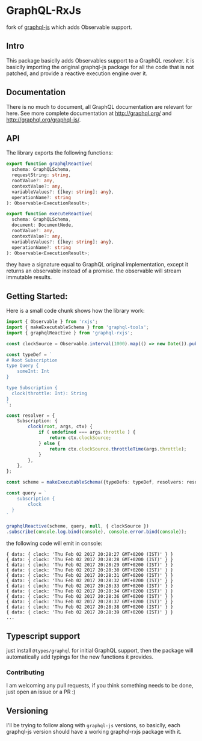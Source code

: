 # GraphQL-RxJs

fork of [graphql-js](https://github.com/graphql/graphql-js) which adds Observable support.

## Intro

This package basiclly adds Observables support to a GraphQL resolver.
it is basiclly importing the original graphql-js package for all the code that is not patched,
and provide a reactive execution engine over it.

## Documentation

There is no much to document, all GraphQL documentation are relevant for here.
See more complete documentation at http://graphql.org/ and
http://graphql.org/graphql-js/.

## API

The library exports the following functions:

```typescript
export function graphqlReactive(
  schema: GraphQLSchema,
  requestString: string,
  rootValue?: any,
  contextValue?: any,
  variableValues?: {[key: string]: any},
  operationName?: string
): Observable<ExecutionResult>;

export function executeReactive(
  schema: GraphQLSchema,
  document: DocumentNode,
  rootValue?: any,
  contextValue?: any,
  variableValues?: {[key: string]: any},
  operationName?: string
): Observable<ExecutionResult>;
```

they have a signature equal to GraphQL original implementation,
except it returns an observable instead of a promise.
the observable will stream immutable results.

## Getting Started:

Here is a small code chunk shows how the library work:
```typescript
import { Observable } from 'rxjs';
import { makeExecutableSchema } from 'graphql-tools';
import { graphqlReactive } from 'graphql-rxjs';

const clockSource = Observable.interval(1000).map(() => new Date()).publishReplay(1).refCount();

const typeDef = `
# Root Subscription
type Query {
	someInt: Int
}

type Subscription {
  clock(throttle: Int): String
}
`;

const resolver = {
    Subscription: {
        clock(root, args, ctx) {
            if ( undefined === args.throttle ) {
                return ctx.clockSource;
            } else {
                return ctx.clockSource.throttleTime(args.throttle);
            }
        },
    },
};

const scheme = makeExecutableSchema({typeDefs: typeDef, resolvers: resolver});

const query = `
	subscription {
		clock
  }
`

graphqlReactive(scheme, query, null, { clockSource })
.subscribe(console.log.bind(console), console.error.bind(console));
```

the following code will emit in console:
```
{ data: { clock: 'Thu Feb 02 2017 20:28:27 GMT+0200 (IST)' } }
{ data: { clock: 'Thu Feb 02 2017 20:28:28 GMT+0200 (IST)' } }
{ data: { clock: 'Thu Feb 02 2017 20:28:29 GMT+0200 (IST)' } }
{ data: { clock: 'Thu Feb 02 2017 20:28:30 GMT+0200 (IST)' } }
{ data: { clock: 'Thu Feb 02 2017 20:28:31 GMT+0200 (IST)' } }
{ data: { clock: 'Thu Feb 02 2017 20:28:32 GMT+0200 (IST)' } }
{ data: { clock: 'Thu Feb 02 2017 20:28:33 GMT+0200 (IST)' } }
{ data: { clock: 'Thu Feb 02 2017 20:28:34 GMT+0200 (IST)' } }
{ data: { clock: 'Thu Feb 02 2017 20:28:36 GMT+0200 (IST)' } }
{ data: { clock: 'Thu Feb 02 2017 20:28:37 GMT+0200 (IST)' } }
{ data: { clock: 'Thu Feb 02 2017 20:28:38 GMT+0200 (IST)' } }
{ data: { clock: 'Thu Feb 02 2017 20:28:39 GMT+0200 (IST)' } }
...
```

## Typescript support

just install `@types/graphql` for initial GraphQL support,
then the package will automatically add typings for the new functions it provides.

### Contributing

I am welcoming any pull requests,
if you think something needs to be done, just open an issue or a PR :)

## Versioning

I'll be trying to follow along with `graphql-js` versions,
so basiclly, each graphql-js version should have a working graphql-rxjs package with it.
